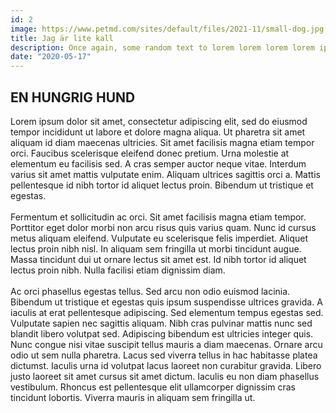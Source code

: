 ```yaml
---
id: 2
image: https://www.petmd.com/sites/default/files/2021-11/small-dog.jpg
title: Jag är lite kall
description: Once again, some random text to lorem lorem lorem lorem ipsum text praesent tincidunt ipsum lipsum.
date: "2020-05-17"
--- 
```

<h2 class="text-lg mb-3">EN HUNGRIG HUND</h2>  

Lorem ipsum dolor sit amet, consectetur adipiscing elit, sed do eiusmod tempor incididunt ut labore et dolore magna aliqua. Ut pharetra sit amet aliquam id diam maecenas ultricies. Sit amet facilisis magna etiam tempor orci. Faucibus scelerisque eleifend donec pretium. Urna molestie at elementum eu facilisis sed. A cras semper auctor neque vitae. Interdum varius sit amet mattis vulputate enim. Aliquam ultrices sagittis orci a. Mattis pellentesque id nibh tortor id aliquet lectus proin. Bibendum ut tristique et egestas.  
<br>
Fermentum et sollicitudin ac orci. Sit amet facilisis magna etiam tempor. Porttitor eget dolor morbi non arcu risus quis varius quam. Nunc id cursus metus aliquam eleifend. Vulputate eu scelerisque felis imperdiet. Aliquet lectus proin nibh nisl. In aliquam sem fringilla ut morbi tincidunt augue. Massa tincidunt dui ut ornare lectus sit amet est. Id nibh tortor id aliquet lectus proin nibh. Nulla facilisi etiam dignissim diam.  
<br>
Ac orci phasellus egestas tellus. Sed arcu non odio euismod lacinia. Bibendum ut tristique et egestas quis ipsum suspendisse ultrices gravida. A iaculis at erat pellentesque adipiscing. Sed elementum tempus egestas sed. Vulputate sapien nec sagittis aliquam. Nibh cras pulvinar mattis nunc sed blandit libero volutpat sed. Adipiscing bibendum est ultricies integer quis. Nunc congue nisi vitae suscipit tellus mauris a diam maecenas. Ornare arcu odio ut sem nulla pharetra. Lacus sed viverra tellus in hac habitasse platea dictumst. Iaculis urna id volutpat lacus laoreet non curabitur gravida. Libero justo laoreet sit amet cursus sit amet dictum. Iaculis eu non diam phasellus vestibulum. Rhoncus est pellentesque elit ullamcorper dignissim cras tincidunt lobortis. Viverra mauris in aliquam sem fringilla ut.